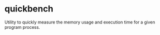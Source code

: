 # quickbench
Utility to quickly measure the memory usage and execution time for a given program process.
